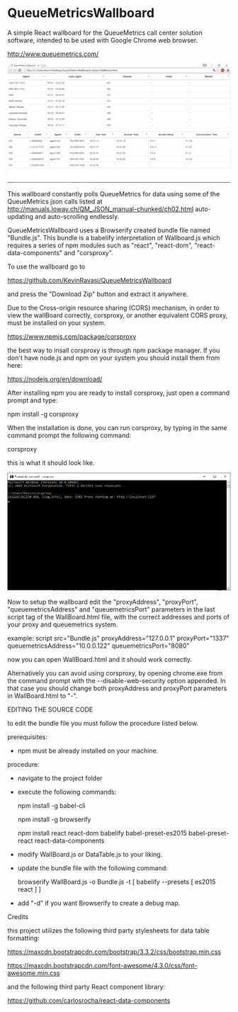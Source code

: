 # QueueMetricsWallboard

A simple React wallboard for the QueueMetrics call center solution software, intended to be used with Google Chrome 
web browser.

http://www.queuemetrics.com/

![alt tag](https://github.com/KevinRavasi/QueueMetricsWallboard/blob/master/ScreenShot.png)

This wallboard constantly polls QueueMetrics for data using some of the QueueMetrics json calls listed at
http://manuals.loway.ch/QM_JSON_manual-chunked/ch02.html
auto-updating and auto-scrolling endlessly.

QueueMetricsWallboard uses a Browserify created bundle file named "Bundle.js". This bundle is a babelify
interpretation of Wallboard.js which requires a series of npm modules such as "react", "react-dom", "react-data-components" and "corsproxy".

To use the wallboard go to

https://github.com/KevinRavasi/QueueMetricsWallboard

and press the "Download Zip" button and extract it anywhere.

Due to the Cross-origin resource sharing (CORS) mechanism, in order to view the wallBoard correctly, 
corsproxy, or another equivalent CORS proxy, must be installed on your system.

https://www.npmjs.com/package/corsproxy

the best way to insall corsproxy is through npm package manager. 
If you don't have node.js and npm on your system you should install them from here:

https://nodejs.org/en/download/

After installing npm you are ready to install corsproxy, just open a command prompt and type:

npm install -g corsproxy

When the installation is done, you can run corsproxy, by typing in the same command prompt the following command:

corsproxy

this is what it should look like.

![alt tag](https://github.com/KevinRavasi/QueueMetricsWallboard/blob/master/CorsProxy.png)

Now to setup the wallboard edit the "proxyAddress", "proxyPort", "queuemetricsAddress" and "queuemetricsPort" parameters in the last script tag of the WallBoard.html file, with the correct addresses and ports of your proxy and queuemetrics system.

 example:
 script src="Bundle.js" proxyAddress="127.0.0.1" proxyPort="1337" queuemetricsAddress="10.0.0.122" queuemetricsPort="8080"

now you can open WallBoard.html and it should work correctly.

Alternatively you can avoid using corsproxy, by opening chrome.exe from the command prompt with the 
--disable-web-security option
appended. In that case you should change both proxyAddress and proxyPort parameters in WallBoard.html to "-".

EDITING THE SOURCE CODE

to edit the bundle file you must follow the procedure listed below.

prerequisites:

- npm must be already installed on your machine.

procedure:

- navigate to the project folder

- execute the following commands:
 
    npm install -g babel-cli
  
    npm install -g browserify

    npm install react react-dom babelify babel-preset-es2015 babel-preset-react react-data-components

- modify WallBoard.js or DataTable.js to your liking.

- update the bundle file with the following command:

    browserify WallBoard.js -o Bundle.js -t [ babelify --presets [ es2015 react ] ]

- add "-d" if you want Browserify to create a debug map.

Credits

this project utilizes the following third party stylesheets for data table formatting:

  https://maxcdn.bootstrapcdn.com/bootstrap/3.3.2/css/bootstrap.min.css
  
  https://maxcdn.bootstrapcdn.com/font-awesome/4.3.0/css/font-awesome.min.css

and the following third party React component library:
  
  https://github.com/carlosrocha/react-data-components
  
